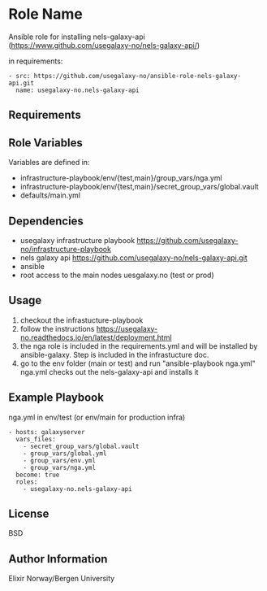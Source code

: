 Role Name
=========

Ansible role for installing nels-galaxy-api (<https://www.github.com/usegalaxy-no/nels-galaxy-api/>)

in requirements:

    - src: https://github.com/usegalaxy-no/ansible-role-nels-galaxy-api.git
      name: usegalaxy-no.nels-galaxy-api

Requirements
------------

Role Variables
--------------

Variables are defined in:

- infrastructure-playbook/env/{test,main}/group_vars/nga.yml
- infrastructure-playbook/env/{test,main}/secret_group_vars/global.vault
- defaults/main.yml

Dependencies
------------

- usegalaxy infrastructure playbook <https://github.com/usegalaxy-no/infrastructure-playbook>
- nels galaxy api <https://github.com/usegalaxy-no/nels-galaxy-api.git>
- ansible
- root access to the main nodes uesgalaxy.no (test or prod)

Usage
------------

1. checkout the infrastucture-playbook
2. follow the instructions <https://usegalaxy-no.readthedocs.io/en/latest/deployment.html>
3. the nga role is included in the requirements.yml and will be installed by ansible-galaxy.
   Step is included in the infrastucture doc.
4. go to the env folder (main or test) and run "ansible-playbook nga.yml"
   nga.yml checks out the nels-galaxy-api and installs it

Example Playbook
----------------

nga.yml in env/test (or env/main for production infra)

    - hosts: galaxyserver
      vars_files:
        - secret_group_vars/global.vault
        - group_vars/global.yml
        - group_vars/env.yml
        - group_vars/nga.yml
      become: true
      roles:
        - usegalaxy-no.nels-galaxy-api

License
-------

BSD

Author Information
------------------

Elixir Norway/Bergen University
